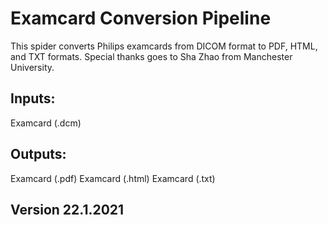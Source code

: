 # Examcard Conversion Pipeline

This spider converts Philips examcards from DICOM format to PDF, HTML, and TXT formats. Special thanks goes to Sha Zhao from Manchester University.

## Inputs:

Examcard (.dcm)

## Outputs:

Examcard (.pdf)
Examcard (.html)
Examcard (.txt)

## Version 22.1.2021

